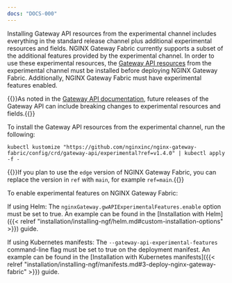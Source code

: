 ```yaml
---
docs: "DOCS-000"
---
```


Installing Gateway API resources from the experimental channel includes everything in the standard release channel plus additional experimental resources and fields.
NGINX Gateway Fabric currently supports a subset of the additional features provided by the experimental channel. In order
to use these experimental resources, the [Gateway API resources](https://github.com/kubernetes-sigs/gateway-api) from the experimental channel must be installed before deploying NGINX Gateway Fabric.
Additionally, NGINX Gateway Fabric must have experimental features enabled.

{{<caution>}}As noted in the [Gateway API documentation](https://gateway-api.sigs.k8s.io/guides/#install-experimental-channel), future releases of the Gateway API can include breaking changes to experimental resources and fields.{{</caution>}}

To install the Gateway API resources from the experimental channel, run the following:

```shell
kubectl kustomize "https://github.com/nginxinc/nginx-gateway-fabric/config/crd/gateway-api/experimental?ref=v1.4.0" | kubectl apply -f -
```

{{<note>}}If you plan to use the `edge` version of NGINX Gateway Fabric, you can replace the version in `ref` with `main`, for example `ref=main`.{{</note>}}


To enable experimental features on NGINX Gateway Fabric:

If using Helm: The `nginxGateway.gwAPIExperimentalFeatures.enable` option must be set to true. An example can be found
in the [Installation with Helm]({{< relref "installation/installing-ngf/helm.md#custom-installation-options" >}}) guide.

If using Kubernetes manifests: The `--gateway-api-experimental-features` command-line flag must be set to true on the deployment manifest.
An example can be found in the [Installation with Kubernetes manifests]({{< relref "installation/installing-ngf/manifests.md#3-deploy-nginx-gateway-fabric" >}}) guide.
